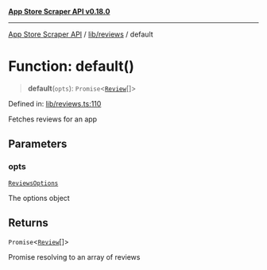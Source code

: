 [**App Store Scraper API v0.18.0**](../../../README.md)

***

[App Store Scraper API](../../../modules.md) / [lib/reviews](../README.md) / default

# Function: default()

> **default**(`opts`): `Promise`\<[`Review`](../interfaces/Review.md)[]\>

Defined in: [lib/reviews.ts:110](https://github.com/facundoolano/app-store-scraper/blob/1e0c65b171e0bad4a38692c4616a992bb494cdd4/lib/reviews.ts#L110)

Fetches reviews for an app

## Parameters

### opts

[`ReviewsOptions`](../interfaces/ReviewsOptions.md)

The options object

## Returns

`Promise`\<[`Review`](../interfaces/Review.md)[]\>

Promise resolving to an array of reviews
